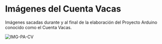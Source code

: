 # **Imágenes del Cuenta Vacas**

Imágenes sacadas durante y al final de la elaboración del Proyecto Arduino conocido como el Cuenta Vacas.

![IMG-PA-CV](https://user-images.githubusercontent.com/109483879/204404796-9bcbf71c-1b66-4de5-b51d-a2094f18e405.png)
